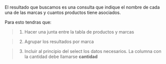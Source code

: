 El resultado que buscamos es una consulta que indique el nombre de cada una de las marcas y cuantos productos tiene asociados.

Para esto tendras que:

> 1. Hacer una junta entre la tabla de productos y marcas

> 2. Agrupar los resultados por marca

> 3. Incluir al principio del select los datos necesarios. La columna con la cantidad debe llamarse **cantidad**